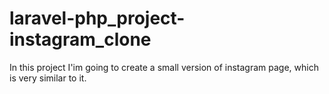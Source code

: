 # laravel-php_project-instagram_clone
In this project I'im going to create a small version of instagram page, which is very similar to it.

